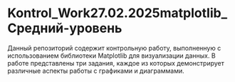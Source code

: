 # Kontrol_Work27.02.2025matplotlib_Средний-уровень
Данный репозиторий содержит контрольную работу, выполненную с использованием библиотеки Matplotlib для визуализации данных. В работе представлены три задания, каждое из которых демонстрирует различные аспекты работы с графиками и диаграммами.

